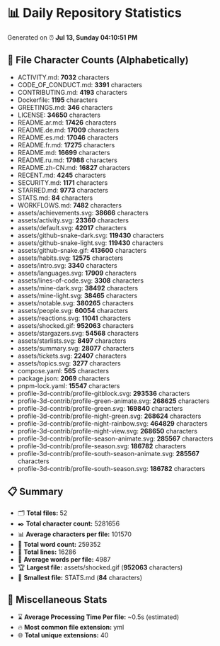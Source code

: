 # 📊 Daily Repository Statistics
Generated on ⏰ **Jul 13, Sunday 04:10:51 PM**

## 📂 File Character Counts (Alphabetically)
- ACTIVITY.md: **7032** characters
- CODE_OF_CONDUCT.md: **3391** characters
- CONTRIBUTING.md: **4193** characters
- Dockerfile: **1195** characters
- GREETINGS.md: **346** characters
- LICENSE: **34650** characters
- README.ar.md: **17426** characters
- README.de.md: **17009** characters
- README.es.md: **17046** characters
- README.fr.md: **17275** characters
- README.md: **16699** characters
- README.ru.md: **17988** characters
- README.zh-CN.md: **16827** characters
- RECENT.md: **4245** characters
- SECURITY.md: **1171** characters
- STARRED.md: **9773** characters
- STATS.md: **84** characters
- WORKFLOWS.md: **7482** characters
- assets/achievements.svg: **38666** characters
- assets/activity.svg: **23360** characters
- assets/default.svg: **42017** characters
- assets/github-snake-dark.svg: **119430** characters
- assets/github-snake-light.svg: **119430** characters
- assets/github-snake.gif: **413600** characters
- assets/habits.svg: **12575** characters
- assets/intro.svg: **3340** characters
- assets/languages.svg: **17909** characters
- assets/lines-of-code.svg: **3308** characters
- assets/mine-dark.svg: **38492** characters
- assets/mine-light.svg: **38465** characters
- assets/notable.svg: **380265** characters
- assets/people.svg: **60054** characters
- assets/reactions.svg: **11041** characters
- assets/shocked.gif: **952063** characters
- assets/stargazers.svg: **54568** characters
- assets/starlists.svg: **8497** characters
- assets/summary.svg: **28077** characters
- assets/tickets.svg: **22407** characters
- assets/topics.svg: **3277** characters
- compose.yaml: **565** characters
- package.json: **2069** characters
- pnpm-lock.yaml: **15547** characters
- profile-3d-contrib/profile-gitblock.svg: **293536** characters
- profile-3d-contrib/profile-green-animate.svg: **268625** characters
- profile-3d-contrib/profile-green.svg: **169840** characters
- profile-3d-contrib/profile-night-green.svg: **268624** characters
- profile-3d-contrib/profile-night-rainbow.svg: **464829** characters
- profile-3d-contrib/profile-night-view.svg: **268650** characters
- profile-3d-contrib/profile-season-animate.svg: **285567** characters
- profile-3d-contrib/profile-season.svg: **186782** characters
- profile-3d-contrib/profile-south-season-animate.svg: **285567** characters
- profile-3d-contrib/profile-south-season.svg: **186782** characters

## 📋 Summary
- 🗂️ **Total files:** 52
- ✒️ **Total character count:** 5281656
- 📊 **Average characters per file:** 101570
- 📝 **Total word count:** 259352
- 🧾 **Total lines:** 16286
- 📐 **Average words per file:** 4987
- 🏆 **Largest file:** assets/shocked.gif (**952063** characters)
- 🥉 **Smallest file:** STATS.md (**84** characters)

## 🌟 Miscellaneous Stats
- ⌛ **Average Processing Time Per file:** ~0.5s (estimated)
- 🔥 **Most common file extension:** yml
- 🌐 **Total unique extensions:** 40
